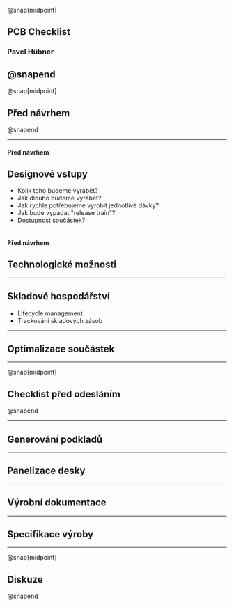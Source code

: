 @snap[midpoint]
## PCB Checklist
### Pavel Hübner
###
@snapend
---

@snap[midpoint]
## Před návrhem
@snapend

---

#### Před návrhem
## Designové vstupy

* Kolik toho budeme vyrábět?
* Jak dlouho budeme vyrábět?
* Jak rychle potřebujeme vyrobit jednotlivé dávky?
* Jak bude vypadat "release train"?
* Dostupnost součástek?

---

#### Před návrhem
## Technologické možnosti

---

## Skladové hospodářství

* Lifecycle management
* Trackování skladových zásob

---

## Optimalizace součástek

---

@snap[midpoint]
## Checklist před odesláním
@snapend

---

## Generování podkladů

---

## Panelizace desky

---

## Výrobní dokumentace

---

## Specifikace výroby

---

@snap[midpoint]
## Diskuze
@snapend